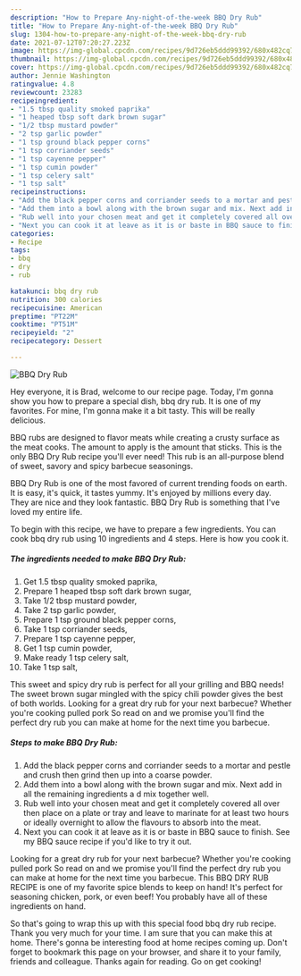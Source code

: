 ```yaml
---
description: "How to Prepare Any-night-of-the-week BBQ Dry Rub"
title: "How to Prepare Any-night-of-the-week BBQ Dry Rub"
slug: 1304-how-to-prepare-any-night-of-the-week-bbq-dry-rub
date: 2021-07-12T07:20:27.223Z
image: https://img-global.cpcdn.com/recipes/9d726eb5ddd99392/680x482cq70/bbq-dry-rub-recipe-main-photo.jpg
thumbnail: https://img-global.cpcdn.com/recipes/9d726eb5ddd99392/680x482cq70/bbq-dry-rub-recipe-main-photo.jpg
cover: https://img-global.cpcdn.com/recipes/9d726eb5ddd99392/680x482cq70/bbq-dry-rub-recipe-main-photo.jpg
author: Jennie Washington
ratingvalue: 4.8
reviewcount: 23283
recipeingredient:
- "1.5 tbsp quality smoked paprika"
- "1 heaped tbsp soft dark brown sugar"
- "1/2 tbsp mustard powder"
- "2 tsp garlic powder"
- "1 tsp ground black pepper corns"
- "1 tsp corriander seeds"
- "1 tsp cayenne pepper"
- "1 tsp cumin powder"
- "1 tsp celery salt"
- "1 tsp salt"
recipeinstructions:
- "Add the black pepper corns and corriander seeds to a mortar and pestle and crush then grind then up into a coarse powder."
- "Add them into a bowl along with the brown sugar and mix. Next add in all the remaining ingredients a d mix together well."
- "Rub well into your chosen meat and get it completely covered all over then place on a plate or tray and leave to marinate for at least two hours or ideally overnight to allow the flavours to absorb into the meat."
- "Next you can cook it at leave as it is or baste in BBQ sauce to finish. See my BBQ sauce recipe if you&#39;d like to try it out."
categories:
- Recipe
tags:
- bbq
- dry
- rub

katakunci: bbq dry rub 
nutrition: 300 calories
recipecuisine: American
preptime: "PT22M"
cooktime: "PT51M"
recipeyield: "2"
recipecategory: Dessert

---
```



![BBQ Dry Rub](https://img-global.cpcdn.com/recipes/9d726eb5ddd99392/680x482cq70/bbq-dry-rub-recipe-main-photo.jpg)

Hey everyone, it is Brad, welcome to our recipe page. Today, I'm gonna show you how to prepare a special dish, bbq dry rub. It is one of my favorites. For mine, I'm gonna make it a bit tasty. This will be really delicious.

BBQ rubs are designed to flavor meats while creating a crusty surface as the meat cooks. The amount to apply is the amount that sticks. This is the only BBQ Dry Rub recipe you&#39;ll ever need! This rub is an all-purpose blend of sweet, savory and spicy barbecue seasonings.

BBQ Dry Rub is one of the most favored of current trending foods on earth. It is easy, it's quick, it tastes yummy. It's enjoyed by millions every day. They are nice and they look fantastic. BBQ Dry Rub is something that I've loved my entire life.


To begin with this recipe, we have to prepare a few ingredients. You can cook bbq dry rub using 10 ingredients and 4 steps. Here is how you cook it.

<!--inarticleads1-->

##### The ingredients needed to make BBQ Dry Rub:

1. Get 1.5 tbsp quality smoked paprika,
1. Prepare 1 heaped tbsp soft dark brown sugar,
1. Take 1/2 tbsp mustard powder,
1. Take 2 tsp garlic powder,
1. Prepare 1 tsp ground black pepper corns,
1. Take 1 tsp corriander seeds,
1. Prepare 1 tsp cayenne pepper,
1. Get 1 tsp cumin powder,
1. Make ready 1 tsp celery salt,
1. Take 1 tsp salt,


This sweet and spicy dry rub is perfect for all your grilling and BBQ needs! The sweet brown sugar mingled with the spicy chili powder gives the best of both worlds. Looking for a great dry rub for your next barbecue? Whether you&#39;re cooking pulled pork So read on and we promise you&#39;ll find the perfect dry rub you can make at home for the next time you barbecue. 

<!--inarticleads2-->

##### Steps to make BBQ Dry Rub:

1. Add the black pepper corns and corriander seeds to a mortar and pestle and crush then grind then up into a coarse powder.
1. Add them into a bowl along with the brown sugar and mix. Next add in all the remaining ingredients a d mix together well.
1. Rub well into your chosen meat and get it completely covered all over then place on a plate or tray and leave to marinate for at least two hours or ideally overnight to allow the flavours to absorb into the meat.
1. Next you can cook it at leave as it is or baste in BBQ sauce to finish. See my BBQ sauce recipe if you&#39;d like to try it out.


Looking for a great dry rub for your next barbecue? Whether you&#39;re cooking pulled pork So read on and we promise you&#39;ll find the perfect dry rub you can make at home for the next time you barbecue. This BBQ DRY RUB RECIPE is one of my favorite spice blends to keep on hand! It&#39;s perfect for seasoning chicken, pork, or even beef! You probably have all of these ingredients on hand. 

So that's going to wrap this up with this special food bbq dry rub recipe. Thank you very much for your time. I am sure that you can make this at home. There's gonna be interesting food at home recipes coming up. Don't forget to bookmark this page on your browser, and share it to your family, friends and colleague. Thanks again for reading. Go on get cooking!
